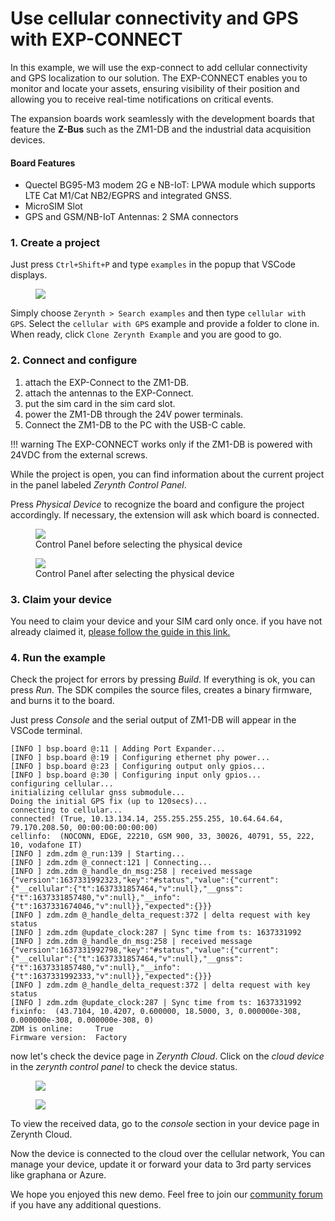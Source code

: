 # Use cellular connectivity and GPS with EXP-CONNECT
In this example, we will use the exp-connect to add cellular connectivity and GPS localization to our solution.
The EXP-CONNECT enables you to monitor and locate your assets, ensuring visibility of their position and allowing you to receive real-time notifications on critical events.

The expansion boards work seamlessly with the development boards that feature the **Z-Bus** such as the ZM1-DB and the industrial data acquisition devices.


#### Board Features
 
-   Quectel BG95-M3 modem 2G e NB-IoT: LPWA module which supports LTE Cat M1/Cat NB2/EGPRS and integrated GNSS.
-   MicroSIM Slot
-   GPS and GSM/NB-IoT Antennas: 2 SMA connectors

### **1. Create a project**

Just press `Ctrl+Shift+P` and type `examples` in the popup that VSCode displays.

<figure>
  <a data-fancybox="gallery" href="../img/example.jpg">
  <img src="../img/example.jpg" />
  </a>
</figure>

Simply choose `Zerynth > Search examples` and then type `cellular with GPS`. Select the `cellular with GPS` example and provide a folder to clone in. When ready, click `Clone Zerynth Example` and you are good to go.

### **2. Connect and configure**

1. attach the EXP-Connect to the ZM1-DB.
2. attach the antennas to the EXP-Connect.
3. put the sim card in the sim card slot.
4. power the ZM1-DB through the 24V power terminals.
5. Connect the ZM1-DB to the PC with the USB-C cable.

!!! warning
    The EXP-CONNECT works only if the ZM1-DB is powered with 24VDC from the external screws.

While the project is open, you can find information about the current project in the panel labeled *Zerynth Control Panel*.


Press *Physical Device* to recognize the board and configure the project accordingly.
If necessary, the extension will ask which board is connected.

<figure>
  <a data-fancybox="gallery" href="../img/control_panel_no_device.jpg">
  <img src="../img/control_panel_no_device.jpg" />
  </a>
  <figcaption>Control Panel before selecting the physical device</figcaption>
</figure>

<figure>
  <a data-fancybox="gallery" href="../img/control_panel_with_device.jpg">
  <img src="../img/control_panel_with_device.jpg" />
  </a>
  <figcaption>Control Panel after selecting the physical device</figcaption>
</figure>

### **3. Claim your device**
You need to claim your device and your SIM card only once. if you have not already claimed it, [please follow the guide in this link.](../../gettingstarted/ZM1-DB.md#claiming-as-cellular-connected-device)

### **4. Run the example**

Check the project for errors by pressing *Build*. If everything is ok, you can press *Run*. The SDK compiles the source files, creates a binary firmware, and burns it to the board.

Just press *Console* and the serial output of ZM1-DB will appear in the VSCode terminal.

```
[INFO ] bsp.board @:11 | Adding Port Expander...
[INFO ] bsp.board @:19 | Configuring ethernet phy power...
[INFO ] bsp.board @:23 | Configuring output only gpios...
[INFO ] bsp.board @:30 | Configuring input only gpios...
configuring cellular...
initializing cellular gnss submodule...
Doing the initial GPS fix (up to 120secs)...
connecting to cellular...
connected! (True, 10.13.134.14, 255.255.255.255, 10.64.64.64, 79.170.208.50, 00:00:00:00:00:00)
cellinfo:  (NOCONN, EDGE, 22210, GSM 900, 33, 30026, 40791, 55, 222, 10, vodafone IT)
[INFO ] zdm.zdm @_run:139 | Starting...
[INFO ] zdm.zdm @_connect:121 | Connecting...
[INFO ] zdm.zdm @_handle_dn_msg:258 | received message {"version":1637331992323,"key":"#status","value":{"current":{"__cellular":{"t":1637331857464,"v":null},"__gnss":{"t":1637331857480,"v":null},"__info":{"t":1637331674046,"v":null}},"expected":{}}}
[INFO ] zdm.zdm @_handle_delta_request:372 | delta request with key status
[INFO ] zdm.zdm @update_clock:287 | Sync time from ts: 1637331992
[INFO ] zdm.zdm @_handle_dn_msg:258 | received message {"version":1637331992798,"key":"#status","value":{"current":{"__cellular":{"t":1637331857464,"v":null},"__gnss":{"t":1637331857480,"v":null},"__info":{"t":1637331992333,"v":null}},"expected":{}}}
[INFO ] zdm.zdm @_handle_delta_request:372 | delta request with key status
[INFO ] zdm.zdm @update_clock:287 | Sync time from ts: 1637331992
fixinfo:  (43.7104, 10.4207, 0.600000, 18.5000, 3, 0.000000e-308, 0.000000e-308, 0.000000e-308, 0)
ZDM is online:     True
Firmware version:  Factory

```
now let's check the device page in *Zerynth Cloud*.
Click on the *cloud device* in the *zerynth control panel* to check the device status.



<figure>
  <a data-fancybox="gallery" href="../img/connect-device-data.jpg">
  <img src="../img/connect-device-data.jpg" />
  </a>
</figure>

<figure>
  <a data-fancybox="gallery" href="../img/connect-device-gps.jpg">
  <img src="../img/connect-device-gps.jpg" />
  </a>
</figure>

To view the received data, go to the *console* section in your device page in Zerynth Cloud.

Now the device is connected to the cloud over the cellular network, You can manage your device, update it or forward your data to 3rd party services like graphana or Azure.

We hope you enjoyed this new demo. Feel free to join our [community forum](https://community.zerynth.com/) if you have any additional questions.
